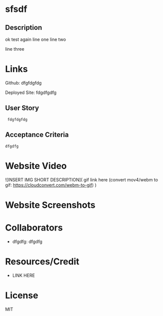 # sfsdf
  ## Description
ok test again
line one
line two

line three  

  # Links
  
  Github: dfgfdgfdg
  
  Deployed Site: fdgdfgdfg
  
  ## User Story
  
  ```
   fdgfdgfdg
  ```
  
  ## Acceptance Criteria
  
  ```
  dfgdfg
  ```
  
  # Website Video
  
  ![INSERT IMG SHORT DESCRIPTION]( gif link here (convert mov4/webm to gif: https://cloudconvert.com/webm-to-gif) )
  
  # Website Screenshots
  
  # Collaborators
  
  * dfgdfg: dfgdfg
  
  # Resources/Credit
  
  * LINK HERE
  
  # License
  MIT